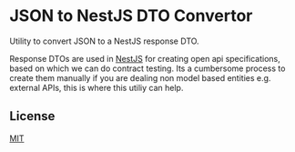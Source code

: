 # JSON to NestJS DTO Convertor

Utility to convert JSON to a NestJS response DTO.

Response DTOs are used in [NestJS](https://nestjs.com/) for creating open api specifications, based on which we can do contract testing. Its a cumbersome process to create them manually if you are dealing non model based entities e.g. external APIs, this is where this utiliy can help.

## License

[MIT](https://choosealicense.com/licenses/mit/)
